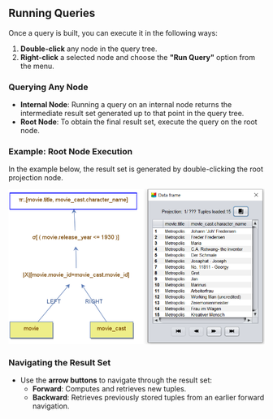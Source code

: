 
## Running Queries

Once a query is built, you can execute it in the following ways:  
1. **Double-click** any node in the query tree.  
2. **Right-click** a selected node and choose the **"Run Query"** option from the menu.

### Querying Any Node
- **Internal Node**: Running a query on an internal node returns the intermediate result set generated up to that point in the query tree.  
- **Root Node**: To obtain the final result set, execute the query on the root node.

### Example: Root Node Execution
In the example below, the result set is generated by double-clicking the root projection node.  

![Running a Query](assets/images/running-query.png)

### Navigating the Result Set
- Use the **arrow buttons** to navigate through the result set:
  - **Forward**: Computes and retrieves new tuples.  
  - **Backward**: Retrieves previously stored tuples from an earlier forward navigation.

